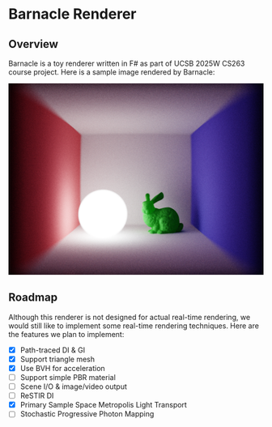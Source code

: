 ﻿# Barnacle Renderer

## Overview

Barnacle is a toy renderer written in F# as part of UCSB 2025W CS263 course project. Here is a sample image rendered by Barnacle:

![Path-Traced GI](./sample.png)

## Roadmap

Although this renderer is not designed for actual real-time rendering, we would still like to implement some real-time rendering techniques. Here are the features we plan to implement:
- [x] Path-traced DI & GI
- [x] Support triangle mesh
- [x] Use BVH for acceleration
- [ ] Support simple PBR material
- [ ] Scene I/O & image/video output
- [ ] ReSTIR DI
- [x] Primary Sample Space Metropolis Light Transport
- [ ] Stochastic Progressive Photon Mapping